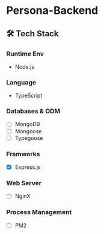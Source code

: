 # Persona-Backend
## 🛠 Tech Stack

### Runtime Env
- Node.js

### Language
- TypeScript

### Databases & ODM
- [ ] MongoDB
- [ ] Mongoose
- [ ] Typegoose

### Framworks
- [x] Express.js

### Web Server
- [ ] NginX

### Process Management
- [ ] PM2

<!-- Security scan triggered at 2025-09-02 05:28:07 -->